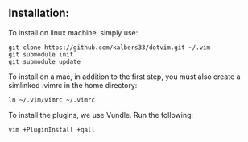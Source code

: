 
Installation:
-------------

To install on linux machine, simply use:
```
git clone https://github.com/kalbers33/dotvim.git ~/.vim
git submodule init
git submodule update
```

To install on a mac, in addition to the first step, you must also create a simlinked .vimrc in the home directory:
```
ln ~/.vim/vimrc ~/.vimrc
```

To install the plugins, we use Vundle. Run the following:
```
vim +PluginInstall +qall
```
